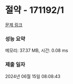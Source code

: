 # 절약 - 171192/1 

[문제 링크](https://level.goorm.io/exam/171192/%EC%A0%88%EC%95%BD/quiz/1) 

### 성능 요약

메모리: 37.37 MB, 시간: 0.08 ms

### 제출 일자

2024년 06월 15일 08:08:43


